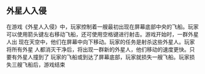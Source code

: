 ## 外星人入侵

在游戏《外星人入侵》中，玩家控制着一艘最初出现在屏幕底部中央的飞船。玩家
可以使用箭头键左右移动飞船，还可使用空格键进行射击。游戏开始时，一群外星人出
现在天空中，他们在屏幕中向下移动。玩家的任务是射杀这些外星人。玩家将所有外星
人都消灭干净后，将出现一群新的外星人，他们移动的速度更快。只要有外星人撞到了
玩家的飞船或到达了屏幕底部，玩家就损失一艘飞船。玩家损失三艘飞船后，游戏结束
